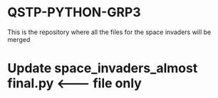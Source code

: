 # QSTP-PYTHON-GRP3
This is the repository where all the files for the space invaders will be merged
# Update space_invaders_almost final.py <--- file only
